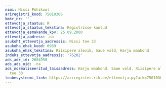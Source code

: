 ```yaml
---
nimi: Nissi Põhikool
ariregistri_kood: 75010306
kmkr_nr: ''
ettevotja_staatus: R
ettevotja_staatus_tekstina: Registrisse kantud
ettevotja_esmakande_kpv: 25.09.2000
ettevotja_aadress: .na
asukoht_ettevotja_aadressis: Nissi tee 33
asukoha_ehak_kood: 6989
asukoha_ehak_tekstina: Riisipere alevik, Saue vald, Harju maakond
indeks_ettevotja_aadressis: '76202'
ads_adr_id: 2684958
ads_ads_oid: .na
ads_normaliseeritud_taisaadress: Harju maakond, Saue vald, Riisipere alevik, Nissi
  tee 33
teabesysteemi_link: https://ariregister.rik.ee/ettevotja.py?ark=75010306&ref=rekvisiidid
---
```

